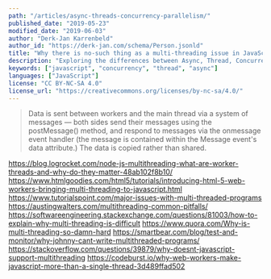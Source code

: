 ```yaml
---
path: "/articles/async-threads-concurrency-parallelism/"
published_date: "2019-05-23"
modified_date: "2019-06-03"
author: "Derk-Jan Karrenbeld"
author_id: "https://derk-jan.com/schema/Person.jsonld"
title: "Why there is no-such thing as a multi-threading issue in JavaScript."
description: "Exploring the differences between Async, Thread, Concurrency and Parallelism, applied to JavaScript."
keywords: ["javascript", "concurrency", "thread", "async"]
languages: ["JavaScript"]
license: "CC BY-NC-SA 4.0"
license_url: "https://creativecommons.org/licenses/by-nc-sa/4.0/"
---
```


> Data is sent between workers and the main thread via a system of messages —
> both sides send their messages using the postMessage() method, and respond to
> messages via the onmessage event handler (the message is contained within the
> Message event's data attribute.) The data is copied rather than shared.

https://blog.logrocket.com/node-js-multithreading-what-are-worker-threads-and-why-do-they-matter-48ab102f8b10/
https://www.htmlgoodies.com/html5/tutorials/introducing-html-5-web-workers-bringing-multi-threading-to-javascript.html
https://www.tutorialspoint.com/major-issues-with-multi-threaded-programs
https://austingwalters.com/multithreading-common-pitfalls/
https://softwareengineering.stackexchange.com/questions/81003/how-to-explain-why-multi-threading-is-difficult
https://www.quora.com/Why-is-multi-threading-so-damn-hard
https://smartbear.com/blog/test-and-monitor/why-johnny-cant-write-multithreaded-programs/
https://stackoverflow.com/questions/39879/why-doesnt-javascript-support-multithreading
https://codeburst.io/why-web-workers-make-javascript-more-than-a-single-thread-3d489ffad502

